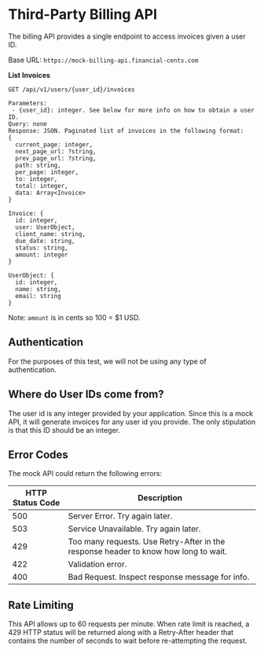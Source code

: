 # Third-Party Billing API

The billing API provides a single endpoint to access invoices given a user ID.

Base URL: `https://mock-billing-api.financial-cents.com`

**List Invoices**
```shell
GET /api/v1/users/{user_id}/invoices

Parameters: 
 - {user_id}: integer. See below for more info on how to obtain a user ID.
Query: none
Response: JSON. Paginated list of invoices in the following format:
{
  current_page: integer,
  next_page_url: ?string,
  prev_page_url: ?string,
  path: string,
  per_page: integer,
  to: integer,
  total: integer,
  data: Array<Invoice>
}

Invoice: {
  id: integer,
  user: UserObject,
  client_name: string,
  due_date: string,
  status: string,
  amount: integer
}

UserObject: {
  id: integer,
  name: string,
  email: string
}
```
Note: `amount` is in cents so 100 = $1 USD.

## Authentication
For the purposes of this test, we will not be using any type of authentication.

## Where do User IDs come from?
The user id is any integer provided by your application. Since this is a mock API, it will generate invoices for any
user id you provide. The only stipulation is that this ID should be an integer.

## Error Codes
The mock API could return the following errors:

| HTTP Status Code | Description                                                                          |
|------------------|--------------------------------------------------------------------------------------|
| 500              | Server Error. Try again later.                                                       |
| 503              | Service Unavailable. Try again later.                                                |
| 429              | Too many requests. Use Retry-After in the response header to know how long to wait.  |
| 422              | Validation error.                                                                    |
| 400              | Bad Request. Inspect response message for info.                                      |

## Rate Limiting
This API allows up to 60 requests per minute. When rate limit is reached, a 429 HTTP status will be returned along
with a Retry-After header that contains the number of seconds to wait before re-attempting the request.
